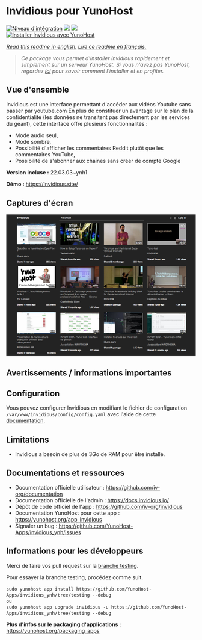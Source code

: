 # Invidious pour YunoHost

[![Niveau d'intégration](https://dash.yunohost.org/integration/invidious.svg)](https://dash.yunohost.org/appci/app/invidious) ![](https://ci-apps.yunohost.org/ci/badges/invidious.status.svg) ![](https://ci-apps.yunohost.org/ci/badges/invidious.maintain.svg)  
[![Installer Invidious avec YunoHost](https://install-app.yunohost.org/install-with-yunohost.svg)](https://install-app.yunohost.org/?app=invidious)

*[Read this readme in english.](./README.md)*
*[Lire ce readme en français.](./README_fr.md)*

> *Ce package vous permet d'installer Invidious rapidement et simplement sur un serveur YunoHost.
Si vous n'avez pas YunoHost, regardez [ici](https://yunohost.org/#/install) pour savoir comment l'installer et en profiter.*

## Vue d'ensemble

Invidious est une interface permettant d'accéder aux vidéos Youtube sans passer par youtube.com
En plus de constituer un avantage sur le plan de la confidentialité (les données ne transitent pas directement par les services du géant), cette interface offre plusieurs fonctionnalités :
- Mode audio seul,
- Mode sombre,
- Possibilité d'afficher les commentaires Reddit plutôt que les commentaires YouTube,
- Possibilité de s'abonner aux chaines sans créer de compte Google

**Version incluse :** 22.03.03~ynh1

**Démo :** https://invidious.site/

## Captures d'écran

![](./doc/screenshots/screenshot.png)

## Avertissements / informations importantes

## Configuration

Vous pouvez configurer Invidious en modifiant le fichier de configuration `/var/www/invidious/config/config.yaml` avec l'aide de cette [documentation](https://docs.invidious.io/Configuration.md).

## Limitations

* Invidious a besoin de plus de 3Go de RAM pour être installé.

## Documentations et ressources

* Documentation officielle utilisateur : https://github.com/iv-org/documentation
* Documentation officielle de l'admin : https://docs.invidious.io/
* Dépôt de code officiel de l'app : https://github.com/iv-org/invidious
* Documentation YunoHost pour cette app : https://yunohost.org/app_invidious
* Signaler un bug : https://github.com/YunoHost-Apps/invidious_ynh/issues

## Informations pour les développeurs

Merci de faire vos pull request sur la [branche testing](https://github.com/YunoHost-Apps/invidious_ynh/tree/testing).

Pour essayer la branche testing, procédez comme suit.
```
sudo yunohost app install https://github.com/YunoHost-Apps/invidious_ynh/tree/testing --debug
ou
sudo yunohost app upgrade invidious -u https://github.com/YunoHost-Apps/invidious_ynh/tree/testing --debug
```

**Plus d'infos sur le packaging d'applications :** https://yunohost.org/packaging_apps